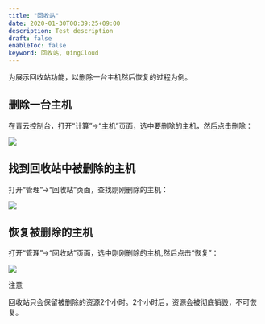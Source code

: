 ```yaml
---
title: "回收站"
date: 2020-01-30T00:39:25+09:00
description: Test description
draft: false
enableToc: false
keyword: 回收站, QingCloud
---
```




为展示回收站功能，以删除一台主机然后恢复的过程为例。

## 删除一台主机

在青云控制台，打开“计算”->“主机”页面，选中要删除的主机，然后点击删除：

![](../../_images/delete_instance.png)


## 找到回收站中被删除的主机

打开“管理”->“回收站”页面，查找刚刚删除的主机：

![](../../_images/find_delete_instance.png)


## 恢复被删除的主机
打开“管理”->“回收站”页面，选中刚刚删除的主机,然后点击“恢复”：

![](../../_images/find_deleted_and_recover.png)

注意

回收站只会保留被删除的资源2个小时。2个小时后，资源会被彻底销毁，不可恢复。